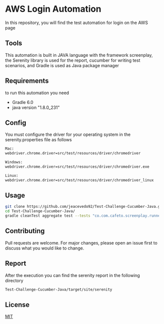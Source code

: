 # AWS Login Automation

In this repository, you will find the test automation for login on the AWS page

## Tools
This automation is built in JAVA language with the framework screenplay, the Serenity library is used for the report, cucumber for writing test scenarios, and Gradle is used as Java package manager

## Requirements


to run this automation you need

* Gradle 6.0
* java version "1.8.0_231"

## Config

You must configure the driver for your operating system in the serenity.properties file as follows


```bash
Mac:
webdriver.chrome.driver=src/test/resources/driver/chromedriver

Windows:
webdriver.chrome.driver=src/test/resources/driver/chromedriver.exe

Linux:
webdriver.chrome.driver=src/test/resources/driver/chromedriver_linux
```

## Usage

```bash
git clone https://github.com/jeacevedo92/Test-Challenge-Cucumber-Java.git
cd Test-Challenge-Cucumber-Java/
gradle cleanTest aggregate test --tests "co.com.cafeto.screenplay.runners.AwsLogin"
```

## Contributing
Pull requests are welcome. For major changes, please open an issue first to discuss what you would like to change.



## Report

After the execution you can find the serenity report in the following directory 

```bash
Test-Challenge-Cucumber-Java/target/site/serenity
```


## License
[MIT](https://choosealicense.com/licenses/mit/)